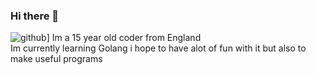 ### Hi there 👋
![github](https://img.shields.io/badge/GitHub-000000?style=for-the-badge&logo=GitHub&logoColor=white)]
Im a 15 year old coder from England<br/>
Im currently learning Golang i hope to have alot of fun with it but also to make useful programs
